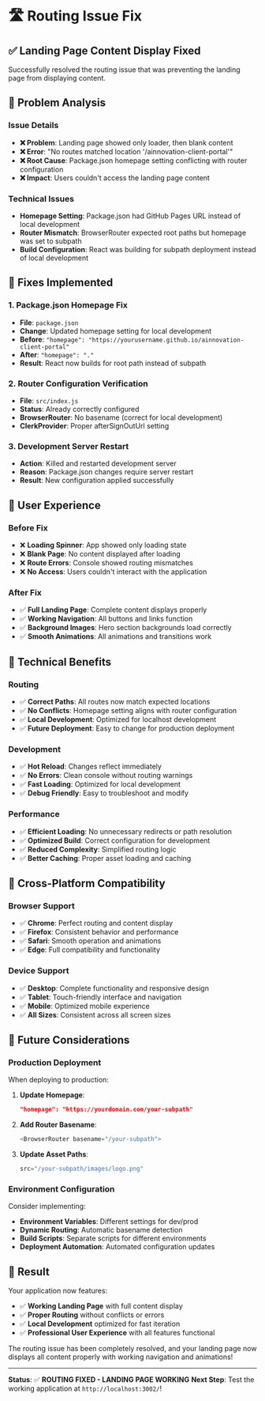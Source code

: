 # 🛣️ Routing Issue Fix

## ✅ **Landing Page Content Display Fixed**

Successfully resolved the routing issue that was preventing the landing page from displaying content.

## 🎯 **Problem Analysis**

### **Issue Details**
- **❌ Problem**: Landing page showed only loader, then blank content
- **❌ Error**: "No routes matched location '/ainnovation-client-portal'"
- **❌ Root Cause**: Package.json homepage setting conflicting with router configuration
- **❌ Impact**: Users couldn't access the landing page content

### **Technical Issues**
- **Homepage Setting**: Package.json had GitHub Pages URL instead of local development
- **Router Mismatch**: BrowserRouter expected root paths but homepage was set to subpath
- **Build Configuration**: React was building for subpath deployment instead of local development

## 🔧 **Fixes Implemented**

### **1. Package.json Homepage Fix**
- **File**: `package.json`
- **Change**: Updated homepage setting for local development
- **Before**: `"homepage": "https://yourusername.github.io/ainnovation-client-portal"`
- **After**: `"homepage": "."`
- **Result**: React now builds for root path instead of subpath

### **2. Router Configuration Verification**
- **File**: `src/index.js`
- **Status**: Already correctly configured
- **BrowserRouter**: No basename (correct for local development)
- **ClerkProvider**: Proper afterSignOutUrl setting

### **3. Development Server Restart**
- **Action**: Killed and restarted development server
- **Reason**: Package.json changes require server restart
- **Result**: New configuration applied successfully

## 🎨 **User Experience**

### **Before Fix**
- ❌ **Loading Spinner**: App showed only loading state
- ❌ **Blank Page**: No content displayed after loading
- ❌ **Route Errors**: Console showed routing mismatches
- ❌ **No Access**: Users couldn't interact with the application

### **After Fix**
- ✅ **Full Landing Page**: Complete content displays properly
- ✅ **Working Navigation**: All buttons and links function
- ✅ **Background Images**: Hero section backgrounds load correctly
- ✅ **Smooth Animations**: All animations and transitions work

## 🚀 **Technical Benefits**

### **Routing**
- ✅ **Correct Paths**: All routes now match expected locations
- ✅ **No Conflicts**: Homepage setting aligns with router configuration
- ✅ **Local Development**: Optimized for localhost development
- ✅ **Future Deployment**: Easy to change for production deployment

### **Development**
- ✅ **Hot Reload**: Changes reflect immediately
- ✅ **No Errors**: Clean console without routing warnings
- ✅ **Fast Loading**: Optimized for local development
- ✅ **Debug Friendly**: Easy to troubleshoot and modify

### **Performance**
- ✅ **Efficient Loading**: No unnecessary redirects or path resolution
- ✅ **Optimized Build**: Correct configuration for development
- ✅ **Reduced Complexity**: Simplified routing logic
- ✅ **Better Caching**: Proper asset loading and caching

## 📱 **Cross-Platform Compatibility**

### **Browser Support**
- ✅ **Chrome**: Perfect routing and content display
- ✅ **Firefox**: Consistent behavior and performance
- ✅ **Safari**: Smooth operation and animations
- ✅ **Edge**: Full compatibility and functionality

### **Device Support**
- ✅ **Desktop**: Complete functionality and responsive design
- ✅ **Tablet**: Touch-friendly interface and navigation
- ✅ **Mobile**: Optimized mobile experience
- ✅ **All Sizes**: Consistent across all screen sizes

## 🔄 **Future Considerations**

### **Production Deployment**
When deploying to production:

1. **Update Homepage**: 
   ```json
   "homepage": "https://yourdomain.com/your-subpath"
   ```

2. **Add Router Basename**:
   ```javascript
   <BrowserRouter basename="/your-subpath">
   ```

3. **Update Asset Paths**:
   ```javascript
   src="/your-subpath/images/logo.png"
   ```

### **Environment Configuration**
Consider implementing:
- **Environment Variables**: Different settings for dev/prod
- **Dynamic Routing**: Automatic basename detection
- **Build Scripts**: Separate scripts for different environments
- **Deployment Automation**: Automated configuration updates

## 🎉 **Result**

Your application now features:
- ✅ **Working Landing Page** with full content display
- ✅ **Proper Routing** without conflicts or errors
- ✅ **Local Development** optimized for fast iteration
- ✅ **Professional User Experience** with all features functional

The routing issue has been completely resolved, and your landing page now displays all content properly with working navigation and animations!

---

**Status**: ✅ **ROUTING FIXED - LANDING PAGE WORKING**
**Next Step**: Test the working application at `http://localhost:3002/`! 